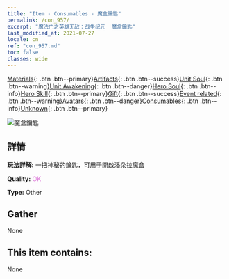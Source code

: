 ```yaml
---
title: "Item - Consumables - 魔盒鑰匙"
permalink: /con_957/
excerpt: "魔法门之英雄无敌：战争纪元  魔盒鑰匙"
last_modified_at: 2021-07-27
locale: cn
ref: "con_957.md"
toc: false
classes: wide
---
```

 [Materials](/ItemsCN/){: .btn .btn--primary}[Artifacts](/ItemsCN/Artifacts/){: .btn .btn--success}[Unit Soul](/ItemsCN/UnitSoul/){: .btn .btn--warning}[Unit Awakening](/ItemsCN/UnitAwakening/){: .btn .btn--danger}[Hero Soul](/ItemsCN/HeroSoul/){: .btn .btn--info}[Hero Skill](/ItemsCN/HeroSkill/){: .btn .btn--primary}[Gift](/ItemsCN/Gift/){: .btn .btn--success}[Event related](/ItemsCN/Events/){: .btn .btn--warning}[Avatars](/ItemsCN/Avatars/){: .btn .btn--danger}[Consumables](/ItemsCN/Consumables/){: .btn .btn--info}[Unknown](/ItemsCN/Unknown/){: .btn .btn--primary}

 ![魔盒鑰匙](/images/t/i_40052.png)

## 詳情
 **玩法詳解:** 一把神秘的鑰匙，可用于開啟潘朵拉魔盒

 **Quality:** <span style="color: #DA70D6">OK</span>

 **Type:** Other

## Gather

  None

## This item contains:

  None

